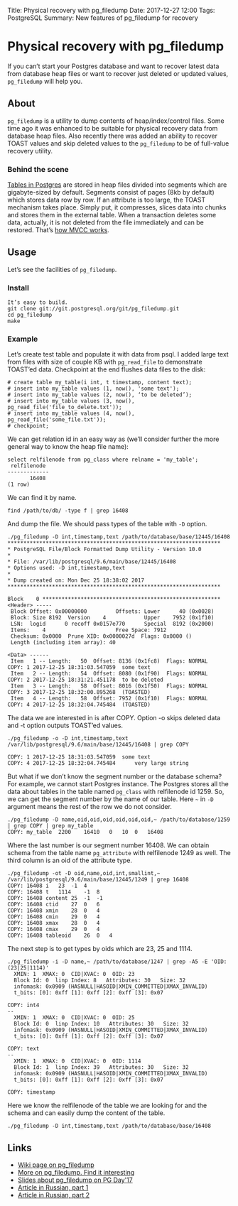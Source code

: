 Title: Physical recovery with pg_filedump
Date: 2017-12-27 12:00
Tags: PostgreSQL
Summary: New features of pg\_filedump for recovery

# Physical recovery with pg\_filedump
If you can’t start your Postgres database and want to recover latest data from database heap files or want to recover just deleted or updated values, `pg_filedump` will help you.
## About
`pg_filedump` is a utility to dump contents of heap/index/control files. Some time ago it was enhanced to be suitable for physical recovery data from database heap files. Also recently there was added an ability to recover TOAST values and skip deleted values to the `pg_filedump` to be of full-value recovery utility.
### Behind the scene
[Tables in Postgres](https://www.postgresql.org/docs/current/static/storage-file-layout.html) are stored in heap files divided into segments which are gigabyte-sized by default. Segments consist of pages (8kb by default) which stores data row by row. If an attribute is too large, the TOAST mechanism takes place. Simply put, it compresses, slices data into chunks and stores them in the external table. When a transaction deletes some data, actually, it is not deleted from the file immediately and can be restored. That’s [how MVCC works](http://momjian.us/main/writings/pgsql/mvcc.pdf).

## Usage
Let’s see the facilities of `pg_filedump`.
### Install
```
It’s easy to build.
git clone git://git.postgresql.org/git/pg_filedump.git
cd pg_filedump
make
```
### Example
Let’s create test table and populate it with data from psql. I added large text from files with size of couple KB with `pg_read_file` to demonstrate TOAST’ed data. Checkpoint at the end flushes data files to the disk:
```
# create table my_table(i int, t timestamp, content text);
# insert into my_table values (1, now(), 'some text');
# insert into my_table values (2, now(), ‘to be deleted’);
# insert into my_table values (3, now(), pg_read_file('file_to_delete.txt'));
# insert into my_table values (4, now(), pg_read_file('some_file.txt'));
# checkpoint;
```
We can get relation id in an easy way as (we’ll consider further the more general way to know the heap file name):
```
select relfilenode from pg_class where relname = 'my_table';
 relfilenode 
-------------
       16408
(1 row)
```
We can find it by name.
```
find /path/to/db/ -type f | grep 16408
```
And dump the file. We should pass types of the table with `-D` option.
```
./pg_filedump -D int,timestamp,text /path/to/database/base/12445/16408
*******************************************************************
* PostgreSQL File/Block Formatted Dump Utility - Version 10.0
*
* File: /var/lib/postgresql/9.6/main/base/12445/16408
* Options used: -D int,timestamp,text 
*
* Dump created on: Mon Dec 25 18:38:02 2017
*******************************************************************

Block    0 ********************************************************
<Header> -----
 Block Offset: 0x00000000         Offsets: Lower      40 (0x0028)
 Block: Size 8192  Version    4            Upper    7952 (0x1f10)
 LSN:  logid      0 recoff 0x0157e770      Special  8192 (0x2000)
 Items:    4                      Free Space: 7912
 Checksum: 0x0000  Prune XID: 0x0000027d  Flags: 0x0000 ()
 Length (including item array): 40

<Data> ------ 
 Item   1 -- Length:   50  Offset: 8136 (0x1fc8)  Flags: NORMAL
COPY: 1	2017-12-25 18:31:03.547059	some text
 Item   2 -- Length:   54  Offset: 8080 (0x1f90)  Flags: NORMAL
COPY: 2	2017-12-25 18:31:21.451178	to be deleted
 Item   3 -- Length:   58  Offset: 8016 (0x1f50)  Flags: NORMAL
COPY: 3	2017-12-25 18:32:00.895268	(TOASTED)
 Item   4 -- Length:   58  Offset: 7952 (0x1f10)  Flags: NORMAL
COPY: 4	2017-12-25 18:32:04.745484	(TOASTED)
```
The data we are interested in is after COPY. Option -o skips deleted data and -t option outputs TOAST’ed values.
```
./pg_filedump -o -D int,timestamp,text /var/lib/postgresql/9.6/main/base/12445/16408 | grep COPY

COPY: 1	2017-12-25 18:31:03.547059	some text
COPY: 4	2017-12-25 18:32:04.745484		very large string
```
But what if we don’t know the segment number or the database schema? For example, we cannot start Postgres instance. The Postgres stores all the data about tables in the table named `pg_class` with relfilenode id 1259. So, we can get the segment number by the name of our table. Here `~` in `-D` argument means the rest of the row we do not consider.
```
./pg_filedump -D name,oid,oid,oid,oid,oid,oid,~ /path/to/database/1259 | grep COPY | grep my_table
COPY: my_table	2200	16410	0	10	0	16408
```
Where the last number is our segment number 16408. We can obtain schema from the table name `pg_attribute` with relfilenode 1249 as well. The third column is an oid of the attribute type.
```
./pg_filedump -ot -D oid,name,oid,int,smallint,~ /var/lib/postgresql/9.6/main/base/12445/1249 | grep 16408
COPY: 16408	i	23	-1	4
COPY: 16408	t	1114	-1	8
COPY: 16408	content	25	-1	-1
COPY: 16408	ctid	27	0	6
COPY: 16408	xmin	28	0	4
COPY: 16408	cmin	29	0	4
COPY: 16408	xmax	28	0	4
COPY: 16408	cmax	29	0	4
COPY: 16408	tableoid	26	0	4
```
The next step is to get types by oids which are 23, 25 and 1114.
```
./pg_filedump -i -D name,~ /path/to/database/1247 | grep -A5 -E 'OID: (23|25|1114)'
  XMIN: 1  XMAX: 0  CID|XVAC: 0  OID: 23
  Block Id: 0  linp Index: 8   Attributes: 30   Size: 32
  infomask: 0x0909 (HASNULL|HASOID|XMIN_COMMITTED|XMAX_INVALID) 
  t_bits: [0]: 0xff [1]: 0xff [2]: 0xff [3]: 0x07 

COPY: int4
--
  XMIN: 1  XMAX: 0  CID|XVAC: 0  OID: 25
  Block Id: 0  linp Index: 10   Attributes: 30   Size: 32
  infomask: 0x0909 (HASNULL|HASOID|XMIN_COMMITTED|XMAX_INVALID) 
  t_bits: [0]: 0xff [1]: 0xff [2]: 0xff [3]: 0x07 

COPY: text
--
  XMIN: 1  XMAX: 0  CID|XVAC: 0  OID: 1114
  Block Id: 1  linp Index: 39   Attributes: 30   Size: 32
  infomask: 0x0909 (HASNULL|HASOID|XMIN_COMMITTED|XMAX_INVALID) 
  t_bits: [0]: 0xff [1]: 0xff [2]: 0xff [3]: 0x07 

COPY: timestamp
```
Here we know the relfilenode of the table we are looking for and the schema and can easily dump the content of the table.
```
./pg_filedump -D int,timestamp,text /path/to/database/base/16408
```
## Links
* [Wiki page on pg\_filedump](https://wiki.postgresql.org/wiki/Pg_filedump)
* [More on pg\_filedump. Find it interesting](https://blog.dbi-services.com/displaying-the-contents-of-a-postgresql-data-file-with-pg_filedump/)
* [Slides about pg\_filedump on PG Day'17](https://afiskon.github.io/static/2017/pg-filedump-pgday2017.pdf)
* [Article in Russian, part 1](https://habrahabr.ru/company/postgrespro/blog/319770/)
* [Article in Russian, part 2](https://habrahabr.ru/company/postgrespro/blog/323644/)


